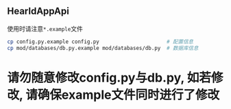 ## HearldAppApi

使用时请注意`*.example`文件

```bash
cp config.py.example config.py                      # 配置信息
cp mod/databases/db.py.example mod/databases/db.py  # 数据库信息
```

# 请勿随意修改config.py与db.py, 如若修改, 请确保example文件同时进行了修改 
